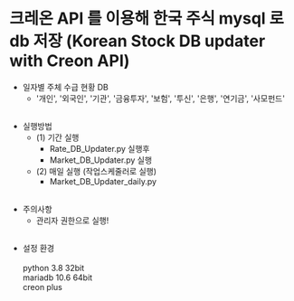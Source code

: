 # 크레온 API 를 이용해 한국 주식 mysql 로 db 저장 (Korean Stock DB updater with Creon API)

- 일자별 주체 수급 현황 DB 
  - '개인', '외국인', '기관', '금융투자', '보험', '투신', '은행', '연기금', '사모펀드'

##

- 실행방법
  - (1) 기간 실행
    - Rate_DB_Updater.py 실행후
    - Market_DB_Updater.py 실행
  - (2) 매일 실행 (작업스케줄러로 실행)
    - Market_DB_Updater_daily.py

##
- 주의사항
  - 관리자 권한으로 실행!

##
- 설정 환경 <br> <br>
python 3.8 32bit <br> 
mariadb 10.6 64bit <br>
creon plus
